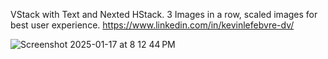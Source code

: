 VStack with Text and Nexted HStack. 
3 Images in a row, scaled images for best user experience.
https://www.linkedin.com/in/kevinlefebvre-dv/

![Screenshot 2025-01-17 at 8 12 44 PM](https://github.com/user-attachments/assets/39079810-f626-4e95-923e-79a290ba74a8)

